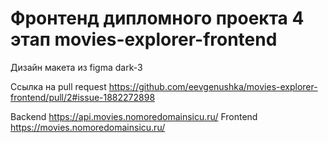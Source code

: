 # Фронтенд дипломного проекта 4 этап movies-explorer-frontend

Дизайн макета из figma dark-3

Ссылка на pull request https://github.com/eevgenushka/movies-explorer-frontend/pull/2#issue-1882272898

Backend https://api.movies.nomoredomainsicu.ru/
Frontend https://movies.nomoredomainsicu.ru/
